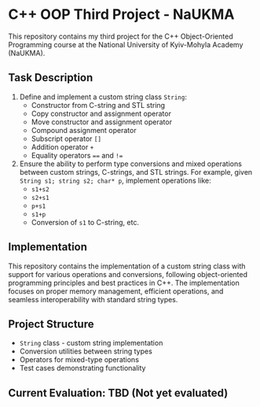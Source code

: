 # C++ OOP Third Project - NaUKMA
This repository contains my third project for the C++ Object-Oriented Programming course at the National University of Kyiv-Mohyla Academy (NaUKMA).

## Task Description
1. Define and implement a custom string class `String`:
   - Constructor from C-string and STL string
   - Copy constructor and assignment operator
   - Move constructor and assignment operator
   - Compound assignment operator
   - Subscript operator `[]`
   - Addition operator `+`
   - Equality operators `==` and `!=`
2. Ensure the ability to perform type conversions and mixed operations between custom strings, C-strings, and STL strings. For example, given `String s1; string s2; char* p`, implement operations like:
   - `s1+s2`
   - `s2+s1`
   - `p+s1`
   - `s1+p`
   - Conversion of `s1` to C-string, etc.

## Implementation
This repository contains the implementation of a custom string class with support for various operations and conversions, following object-oriented programming principles and best practices in C++. The implementation focuses on proper memory management, efficient operations, and seamless interoperability with standard string types.

## Project Structure
- `String` class - custom string implementation
- Conversion utilities between string types
- Operators for mixed-type operations
- Test cases demonstrating functionality

## Current Evaluation: TBD (Not yet evaluated)
